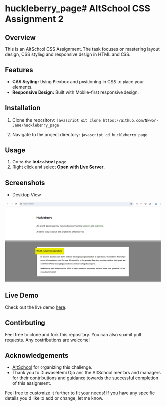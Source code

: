 # huckleberry_page# AltSchool CSS Assignment 2

## Overview

This is an AltSchool CSS Assignment. The task focuses on mastering  layout design, CSS styling and responsive design in HTML and CSS.

## Features

- **CSS Styling:** Using Flexbox and positioning in CSS to place your elements.
- **Responsive Design:** Built with Mobile-first responsive design.

## Installation

1. Clone the repository: ```javascript git clone https://github.com/Nkwor-Jane/huckleberry_page```

2. Navigate to the project directory: ```javascript cd huckleberry_page```

## Usage

1. Go to the **index.html** page.
2. Right click and select **Open with Live Server**.

## Screenshots

- Desktop View
  
![Before View](./huckleberry_page.png)

## Live Demo

Check out the live demo [here](https://janehuckleberry.netlify.app/).

## Contirbuting

Feel free to clone and fork this repository. You can also submit pull requests. Any contributions are welcome!

## Acknowledgements

- [AltSchool](https://learn.altschoolafrica.com/) for organizing this challenge.
- Thank you to Oluwasetemi Ojo and the AltSchool mentors and managers for their contributions and guidance towards the successful completion of this assignment.

Feel free to customize it further to fit your needs! If you have any specific details you'd like to add or change, let me know.
